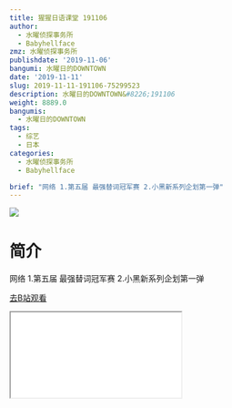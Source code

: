 ```yaml
---
title: 猩猩日语课堂 191106
author:
  - 水曜侦探事务所
  - Babyhellface
zmz: 水曜侦探事务所
publishdate: '2019-11-06'
bangumi: 水曜日的DOWNTOWN
date: '2019-11-11'
slug: 2019-11-11-191106-75299523
description: 水曜日的DOWNTOWN&#8226;191106
weight: 8889.0
bangumis:
  - 水曜日的DOWNTOWN
tags:
  - 综艺
  - 日本
categories:
  - 水曜侦探事务所
  - Babyhellface

brief: "网络 1.第五届 最强替词冠军赛 2.小黑新系列企划第一弹"
---
```

![](https://raw.githubusercontent.com/tcgriffith/owaraisite/master/static/tmpimg/61ae93a22f73583a52faf8c412e9e10e4bd243d5.jpg.480.jpg)
# 简介  
网络
1.第五届 最强替词冠军赛
2.小黑新系列企划第一弹  

[去B站观看](https://www.bilibili.com/video/av75299523/)
<div class ="resp-container"><iframe class="testiframe" src="//player.bilibili.com/player.html?aid=75299523"", scrolling="no", allowfullscreen="true" > </iframe></div> 
